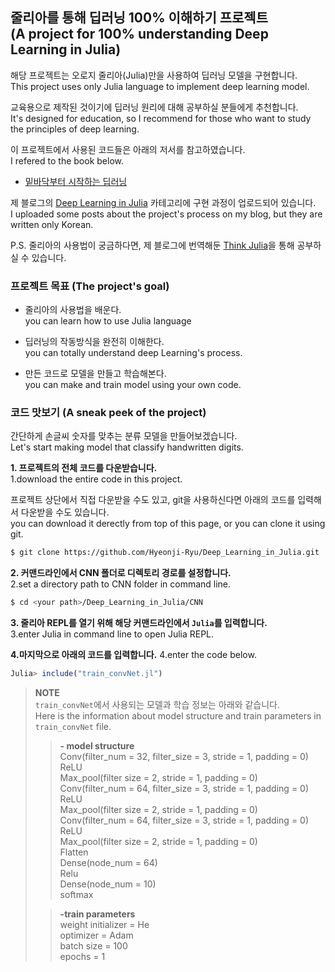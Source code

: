## 줄리아를 통해 딥러닝 100% 이해하기 프로젝트<br/>(A project for 100% understanding Deep Learning in Julia)

해당 프로젝트는 오로지 줄리아(Julia)만을 사용하여 딥러닝 모델을 구현합니다.  
This project uses only Julia language to implement deep learning model.

교육용으로 제작된 것이기에 딥러닝 원리에 대해 공부하실 분들에게 추천합니다.  
It's designed for education, so I recommend for those who want to study the principles of deep learning.

이 프로젝트에서 사용된 코드들은 아래의 저서를 참고하였습니다.  
I refered to the book below.

- [밑바닥부터 시작하는 딥러닝](https://www.hanbit.co.kr/store/books/look.php?p_code=B8475831198)

제 블로그의 [Deep Learning in Julia](https://hyeonji-ryu.github.io/categories/Deep-learning-in-Julia/) 카테고리에 구현 과정이 업로드되어 있습니다.  
I uploaded some posts about the project's process on my blog, but they are written only Korean.

P.S. 줄리아의 사용법이 궁금하다면, 제 블로그에 번역해둔 [Think Julia](https://hyeonji-ryu.github.io/categories/Think-Julia/)을 통해 공부하실 수 있습니다.

### 프로젝트 목표 (The project's goal)

- 줄리아의 사용법을 배운다.  
  you can learn how to use Julia language
  
- 딥러닝의 작동방식을 완전히 이해한다.  
  you can totally understand deep Learning's process.
  
- 만든 코드로 모델을 만들고 학습해본다.  
  you can make and train model using your own code.

### 코드 맛보기 (A sneak peek of the project)

간단하게 손글씨 숫자를 맞추는 분류 모델을 만들어보겠습니다.   
Let's start making model that classify handwritten digits. 

**1. 프로젝트의 전체 코드를 다운받습니다.**  
1.download the entire code in this project. 

프로젝트 상단에서 직접 다운받을 수도 있고, git을 사용하신다면 아래의 코드를 입력해서 다운받을 수도 있습니다.  
you can download it derectly from top of this page, or you can clone it using git. 

```bash
$ git clone https://github.com/Hyeonji-Ryu/Deep_Learning_in_Julia.git
```

**2. 커맨드라인에서 CNN 폴더로 디렉토리 경로를 설정합니다.**  
2.set a directory path to CNN folder in command line.

```bash
$ cd <your path>/Deep_Learning_in_Julia/CNN
```

**3. 줄리아 REPL를 열기 위해 해당 커맨드라인에서 `Julia`를 입력합니다.**  
3.enter Julia in command line to open Julia REPL.

**4.마지막으로 아래의 코드를 입력합니다.**
4.enter the code below.

```Julia
Julia> include("train_convNet.jl")
```

>**NOTE**  
>`train_convNet`에서 사용되는 모델과 학습 정보는 아래와 같습니다.  
>Here is the information about model structure and train parameters in `train_convNet` file.
>
>>**- model structure**  
>>Conv(filter_num = 32, filter_size = 3, stride = 1, padding = 0)  
>>ReLU  
>>Max_pool(filter size = 2, stride = 1, padding = 0)  
>>Conv(filter_num = 64, filter_size = 3, stride = 1, padding = 0)  
>>ReLU  
>>Max_pool(filter size = 2, stride = 1, padding = 0)  
>>Conv(filter_num = 64, filter_size = 3, stride = 1, padding = 0)  
>>ReLU  
>>Max_pool(filter size = 2, stride = 1, padding = 0)  
>>Flatten  
>>Dense(node_num = 64)  
>>Relu  
>>Dense(node_num = 10)  
>>softmax 
>
>>**-train parameters**  
>>weight initializer = He   
>>optimizer = Adam  
>>batch size = 100  
>>epochs = 1  
>
